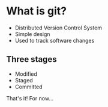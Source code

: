 # What is git?

* Distributed Version Control System
* Simple design
* Used to track software changes

## Three stages

* Modified
* Staged
* Committed

That's it! For now...


